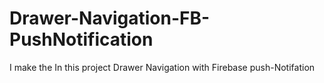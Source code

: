 # Drawer-Navigation-FB-PushNotification
I make the In this project Drawer Navigation with Firebase push-Notifation
